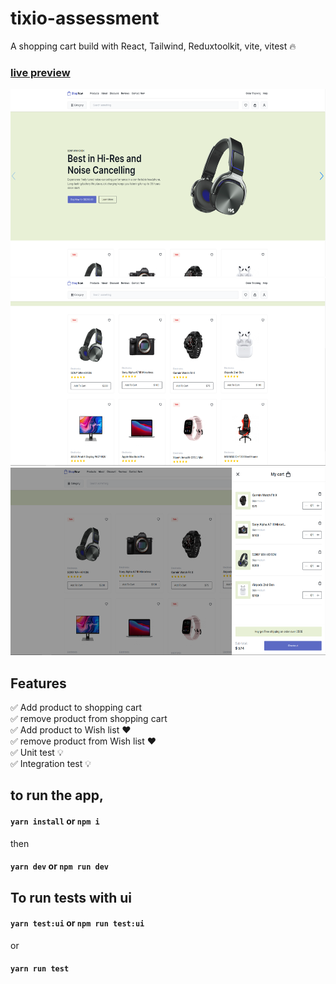 # tixio-assessment

A shopping cart build with React, Tailwind, Reduxtoolkit, vite, vitest 🔥

### [live preview ](https://shopnow-lac.vercel.app/)

<img src="/preview/preview1.png" alt="preview" style="height: 300px; width:600px;"/>
<img src="/preview/preview2.png" alt="preview" style="height: 300px; width:600px;"/>
<img src="/preview/preview3.png" alt="preview" style="height: 300px; width:600px;"/>

## Features

✅ Add product to shopping cart <br />
✅ remove product from shopping cart <br />
✅ Add product to Wish list ❤ <br />
✅ remove product from Wish list ❤ <br />
✅ Unit test 💡<br />
✅ Integration test 💡<br />

## to run the app,

#### `yarn install` or `npm i`

then

#### `yarn dev` or `npm run dev`

## To run tests with ui

#### `yarn test:ui` or `npm run test:ui`

or

#### `yarn run test`
